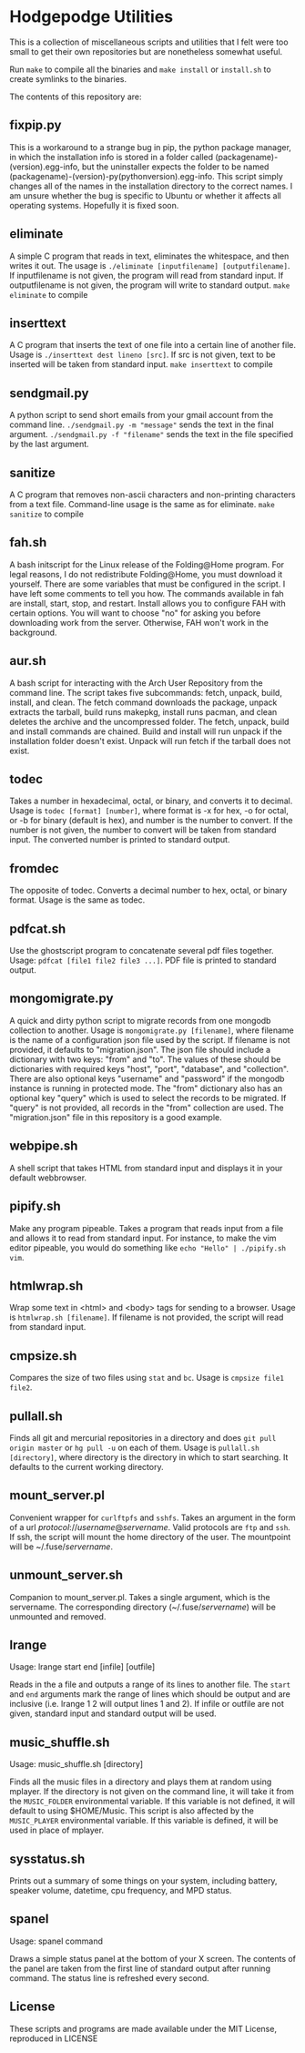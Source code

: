 # Hodgepodge Utilities

This is a collection of miscellaneous scripts and utilities that I felt were
too small to get their own repositories but are nonetheless somewhat useful.

Run `make` to compile all the binaries and `make install` or `install.sh` to
create symlinks to the binaries.

The contents of this repository are:

## fixpip.py

This is a workaround to a strange bug in pip, the python package manager, in
which the installation info is stored in a folder called 
(packagename)-(version).egg-info, but the uninstaller expects the folder to be
named (packagename)-(version)-py(pythonversion).egg-info. This script simply
changes all of the names in the installation directory to the correct names.
I am unsure whether the bug is specific to Ubuntu or whether it affects all 
operating systems. Hopefully it is fixed soon.

## eliminate

A simple C program that reads in text, eliminates the whitespace, and then
writes it out. 
The usage is `./eliminate [inputfilename] [outputfilename]`.
If inputfilename is not given, the program will read from standard input.
If outputfilename is not given, the program will write to standard output.
`make eliminate` to compile

## inserttext

A C program that inserts the text of one file into a certain line of another 
file. Usage is `./inserttext dest lineno [src]`. If src is not given, text to
be inserted will be taken from standard input. `make inserttext` to compile

## sendgmail.py

A python script to send short emails from your gmail account from the command 
line. `./sendgmail.py -m "message"` sends the text in the final argument. 
`./sendgmail.py -f "filename"` sends the text in the file specified by the last
argument.

## sanitize

A C program that removes non-ascii characters and non-printing characters 
from a text file. Command-line usage is the same as for eliminate. 
`make sanitize` to compile

## fah.sh

A bash initscript for the Linux release of the Folding@Home program. For legal
reasons, I do not redistribute Folding@Home, you must download it yourself.
There are some variables that must be configured in the script. I have left
some comments to tell you how. The commands available in fah are install, 
start, stop, and restart. Install allows you to configure FAH with certain
options. You will want to choose "no" for asking you before downloading work
from the server. Otherwise, FAH won't work in the background. 

## aur.sh

A bash script for interacting with the Arch User Repository from the 
command line. The script takes five subcommands: fetch, unpack, build, 
install, and clean. The fetch command downloads the package, unpack
extracts the tarball, build runs makepkg, install runs pacman, and clean
deletes the archive and the uncompressed folder. The fetch, unpack, 
build and install commands are chained. Build and install will run 
unpack if the installation folder doesn't exist. Unpack will run fetch
if the tarball does not exist.

## todec

Takes a number in hexadecimal, octal, or binary, and converts it to decimal.
Usage is `todec [format] [number]`, where format is -x for hex, -o for octal,
or -b for binary (default is hex), and number is the number to convert. If
the number is not given, the number to convert will be taken from standard
input. The converted number is printed to standard output.

## fromdec

The opposite of todec. Converts a decimal number to hex, octal, or binary
format. Usage is the same as todec.

## pdfcat.sh

Use the ghostscript program to concatenate several pdf files together. 
Usage: `pdfcat [file1 file2 file3 ...]`. PDF file is printed to standard 
output.

## mongomigrate.py

A quick and dirty python script to migrate records from one mongodb collection
to another. Usage is `mongomigrate.py [filename]`, where filename is the name
of a configuration json file used by the script. If filename is not provided,
it defaults to "migration.json". The json file should include a dictionary with
two keys: "from" and "to". The values of these should be dictionaries with 
required keys "host", "port", "database", and "collection". There are also
optional keys "username" and "password" if the mongodb instance is running in
protected mode. The "from" dictionary also has an optional key "query" which
is used to select the records to be migrated. If "query" is not provided, all
records in the "from" collection are used. The "migration.json" file in this
repository is a good example.

## webpipe.sh

A shell script that takes HTML from standard input and displays it in your 
default webbrowser.

## pipify.sh

Make any program pipeable. Takes a program that reads input from a file and 
allows it to read from standard input. For instance, to make the vim editor
pipeable, you would do something like `echo "Hello" | ./pipify.sh vim`.

## htmlwrap.sh

Wrap some text in &lt;html&gt; and &lt;body&gt; tags for sending to a browser.
Usage is `htmlwrap.sh [filename]`. If filename is not provided, the script
will read from standard input.

## cmpsize.sh

Compares the size of two files using `stat` and `bc`. Usage is 
`cmpsize file1 file2`.

## pullall.sh

Finds all git and mercurial repositories in a directory and does 
`git pull origin master` or `hg pull -u` on each of them. 
Usage is `pullall.sh [directory]`, where directory is the directory in which 
to start searching. It defaults to the current working directory.

## mount\_server.pl

Convenient wrapper for `curlftpfs` and `sshfs`. Takes an argument in the form 
of a url *protocol*://*username*@*servername*. Valid protocols are `ftp` and 
`ssh`. If ssh, the script will mount the home directory of the user. The 
mountpoint will be ~/.fuse/*servername*.

## unmount\_server.sh

Companion to mount\_server.pl. Takes a single argument, which is the servername.
The corresponding directory (~/.fuse/*servername*) will be unmounted and 
removed.

## lrange

Usage: lrange start end [infile] [outfile]

Reads in the a file and outputs a range of its lines to another file. The 
`start` and `end` arguments mark the range of lines which should be output 
and are inclusive (i.e. lrange 1 2 will output lines 1 and 2). If infile or
outfile are not given, standard input and standard output will be used.

## music\_shuffle.sh

Usage: music\_shuffle.sh [directory]

Finds all the music files in a directory and plays them at random using 
mplayer. If the directory is not given on the command line, it will take it 
from the `MUSIC_FOLDER` environmental variable. If this variable is not 
defined, it will default to using $HOME/Music. This script is also affected 
by the `MUSIC_PLAYER` environmental variable. If this variable is defined, 
it will be used in place of mplayer.

## sysstatus.sh

Prints out a summary of some things on your system, including battery, speaker
volume, datetime, cpu frequency, and MPD status.

## spanel

Usage: spanel command

Draws a simple status panel at the bottom of your X screen. The contents of the
panel are taken from the first line of standard output after running command.
The status line is refreshed every second.

## License

These scripts and programs are made available under the MIT License, 
reproduced in LICENSE

